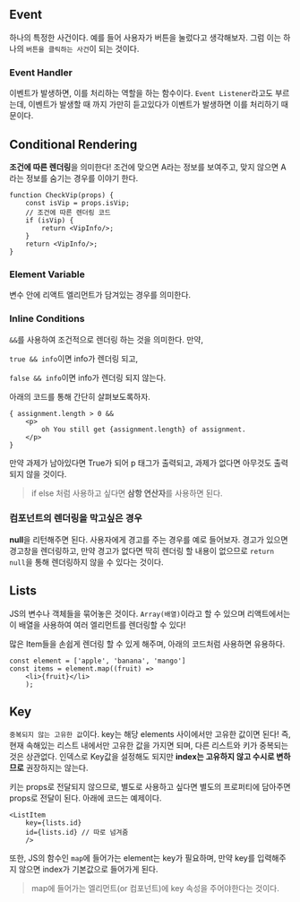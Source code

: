 ## Event

하나의 특정한 사건이다. 예를 들어 사용자가 버튼을 눌렀다고 생각해보자. 그럼 이는 하나의 `버튼을 클릭하는 사건`이 되는 것이다.

 ### Event Handler

이벤트가 발생하면, 이를 처리하는 역할을 하는 함수이다. `Event Listener`라고도 부르는데, 이벤트가 발생할 때 까지 가만히 듣고있다가 이벤트가 발생하면 이를 처리하기 때문이다.  



## Conditional Rendering

**조건에 따른 렌더링**을 의미한다! 조건에 맞으면 A라는 정보를 보여주고, 맞지 않으면 A라는 정보를 숨기는 경우를 이야기 한다.

```react
function CheckVip(props) {
	const isVip = props.isVip;
    // 조건에 따른 렌더링 코드
    if (isVip) {
        return <VipInfo/>;
    }
    return <VipInfo/>;
}
```

### Element Variable

변수 안에 리액트 엘리먼트가 담겨있는 경우를 의미한다.

### Inline Conditions

`&&`를 사용하여 조건적으로 렌더링 하는 것을 의미한다. 만약,

`true && info`이면 info가 렌더링 되고,

`false && info`이면 info가 렌더링 되지 않는다.

아래의 코드를 통해 간단히 살펴보도록하자.

```
{ assignment.length > 0 &&
	<p>
		oh You still get {assignment.length} of assignment.
	</p>
}
```

만약 과제가 남아있다면 True가 되어 p 태그가 출력되고, 과제가 없다면 아무것도 출력되지 않을 것이다.

> if else 처럼 사용하고 싶다면 **삼항 연산자**를 사용하면 된다.

### 컴포넌트의 렌더링을 막고싶은 경우

**null**을 리턴해주면 된다. 사용자에게 경고를 주는 경우를 예로 들어보자. 경고가 있으면 경고창을 렌더링하고, 만약 경고가 없다면 딱히 렌더링 할 내용이 없으므로 `return null`을 통해 렌더링하지 않을 수 있다는 것이다.



## Lists

JS의 변수나 객체들을 묶어놓은 것이다. `Array(배열)`이라고 할 수 있으며 리액트에서는 이 배열을 사용하여 여러 엘리먼트를 렌더링할 수 있다!

많은  Item들을 손쉽게 렌더링 할 수 있게 해주며, 아래의 코드처럼 사용하면 유용하다.

```
const element = ['apple', 'banana', 'mango']
const items = element.map((fruit) =>
	<li>{fruit}</li>
	);
```



## Key

`중복되지 않는 고유한 값`이다. key는 해당 elements 사이에서만 고유한 값이면 된다! 즉, 현재 속해있는 리스트 내에서만 고유한 값을 가지면 되며, 다른 리스트와 키가  중복되는 것은 상관없다. 인덱스로 Key값을 설정해도 되지만 **index는 고유하지 않고 수시로 변하므로** 권장하지는 않는다.

키는 props로 전달되지 않으므로, 별도로 사용하고 싶다면 별도의 프로퍼티에 담아주면 props로 전달이 된다. 아래에 코드는 예제이다.

```react
<ListItem
	key={lists.id}
	id={lists.id} // 따로 넘겨줌
	/>
```

또한, JS의 함수인 `map`에 들어가는 element는 key가 필요하며, 만약 key를 입력해주지 않으면 index가 기본값으로 들어가게 된다.

> map에 들어가는 엘리먼트(or 컴포넌트)에 key 속성을 주어야한다는 것이다.